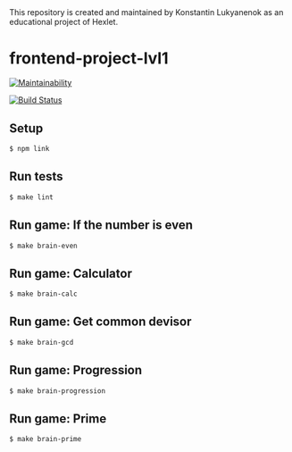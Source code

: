 ##
This repository is created and maintained by Konstantin Lukyanenok as an educational project of Hexlet.

##

# frontend-project-lvl1

[![Maintainability](https://api.codeclimate.com/v1/badges/afd6ce0d93f772a73e55/maintainability)](https://codeclimate.com/github/loukianen/frontend-project-lvl1/maintainability)

[![Build Status](https://travis-ci.org/loukianen/frontend-project-lvl1.svg?branch=master)](https://travis-ci.org/loukianen/frontend-project-lvl1)

## Setup
```sh
$ npm link
```
## Run tests
```sh
$ make lint
```
## Run game: If the number is even
```sh
$ make brain-even
```
## Run game: Calculator
```sh
$ make brain-calc
```
## Run game: Get common devisor
```sh
$ make brain-gcd
```
## Run game: Progression
```sh
$ make brain-progression
```
## Run game: Prime
```sh
$ make brain-prime
